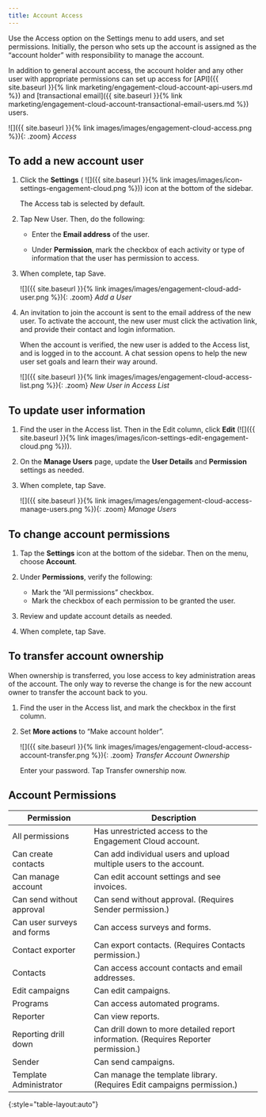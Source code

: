 ```yaml
---
title: Account Access
---
```


Use the Access option on the Settings menu to add users, and set permissions. Initially, the person who sets up the account is assigned as the “account holder” with responsibility to manage the account.

In addition to general account access, the account holder and any other user with appropriate permissions can set up access for [API]({{ site.baseurl }}{% link marketing/engagement-cloud-account-api-users.md %}) and [transactional email]({{ site.baseurl }}{% link marketing/engagement-cloud-account-transactional-email-users.md %}) users.

![]({{ site.baseurl }}{% link images/images/engagement-cloud-access.png %}){: .zoom}
*Access*

## To add a new account user

1. Click the **Settings** ( ![]({{ site.baseurl }}{% link images/images/icon-settings-engagement-cloud.png %})) icon at the bottom of the sidebar.

    The Access tab is selected by default.

1. Tap <span class="btn">New User</span>. Then, do the following:

    * Enter the **Email address** of the user.

    * Under **Permission**, mark the checkbox of each activity or type of information that the user has permission to access.

1. When complete, tap <span class="btn">Save</span>.

    ![]({{ site.baseurl }}{% link images/images/engagement-cloud-add-user.png %}){: .zoom}
    *Add a User*

1. An invitation to join the account is sent to the email address of the new user. To activate the account, the new user must click the activation link, and provide their contact and login information.

    When the account is verified, the new user is added to the Access list, and is logged in to the account. A chat session opens to help the new user set goals and learn their way around.

    ![]({{ site.baseurl }}{% link images/images/engagement-cloud-access-list.png %}){: .zoom}
    *New User in Access List*

## To update user information

1. Find the user in the Access list. Then in the Edit column, click **Edit** (![]({{ site.baseurl }}{% link images/images/icon-settings-edit-engagement-cloud.png %})).

1. On the **Manage Users** page, update the **User Details** and **Permission** settings as needed.

1. When complete, tap <span class="btn">Save</span>.

    ![]({{ site.baseurl }}{% link images/images/engagement-cloud-access-manage-users.png %}){: .zoom}
    *Manage Users*

## To change account permissions

1. Tap the **Settings** icon at the bottom of the sidebar. Then on the menu, choose **Account**.

1. Under **Permissions**, verify the following:

    * Mark the “All permissions” checkbox.
    * Mark the checkbox of each permission to be granted the user.

1. Review and update account details as needed.

1. When complete, tap <span class="btn">Save</span>.

## To transfer account ownership

When ownership is transferred, you lose access to key administration areas of the account. The only way to reverse the change is for the new account owner to transfer the account back to you.

1. Find the user in the Access list, and mark the checkbox in the first column.

1. Set **More actions** to “Make account holder”.

    ![]({{ site.baseurl }}{% link images/images/engagement-cloud-access-account-transfer.png %}){: .zoom}
    *Transfer Account Ownership*

    Enter your password. Tap <span class="btn">Transfer ownership now</span>.

## Account Permissions

|Permission|Description|
|--- |--- |
|All permissions|Has unrestricted  access to the Engagement Cloud account.|
|Can create contacts|Can add individual users and upload multiple users to the account.|
|Can manage account|Can edit account settings and see invoices.|
|Can send without approval|Can send without approval. (Requires Sender permission.)|
|Can user surveys and forms|Can access surveys and forms.|
|Contact exporter|Can export contacts. (Requires Contacts permission.)|
|Contacts|Can access account contacts and email addresses.|
|Edit campaigns|Can edit campaigns.|
|Programs|Can access automated programs.|
|Reporter|Can view reports.|
|Reporting drill down|Can drill down to more detailed report information. (Requires Reporter permission.)|
|Sender|Can send campaigns.|
|Template Administrator|Can manage the template library. (Requires Edit campaigns permission.)|
{:style="table-layout:auto"}